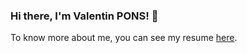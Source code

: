 ### Hi there, I'm Valentin PONS! 👋

To know more about me, you can see my resume [here](https://raw.githubusercontent.com/valx76/valx76/master/CV_ValentinPONS.pdf).
